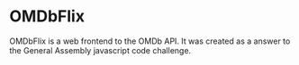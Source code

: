 OMDbFlix
========

OMDbFlix is a web frontend to the OMDb API. It was created as a answer to the General Assembly javascript code challenge. 
